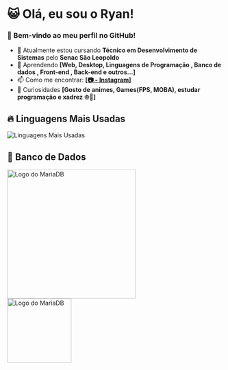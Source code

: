 # 😺 Olá, eu sou o Ryan!
### 🚀 Bem-vindo ao meu perfil no GitHub!

- 🔭 Atualmente estou cursando **Técnico em Desenvolvimento de Sistemas** pelo **Senac São Leopoldo**
- 🌱 Aprendendo **[Web, Desktop,  Linguagens de Programação , Banco de dados , Front-end , Back-end e outros...]**
- 📫 Como me encontrar: **[[📷 - Instagram](https://www.instagram.com/oliveiraryan.10/#)]**
- 💬 Curiosidades **[Gosto de animes, Games(FPS, MOBA), estudar programação e xadrez ♔🙂]**


 
## 🔥 Linguagens Mais Usadas
![Linguagens Mais Usadas](https://github-readme-stats.vercel.app/api/top-langs/?username=ryanoliveira466&layout=compact&theme=radical)

## 📂 Banco de Dados
<img src="https://upload.wikimedia.org/wikipedia/commons/c/ca/MariaDB_colour_logo.svg" alt="Logo do MariaDB" width="300">

<br>
<img src="https://db.apache.org/derby/logo/pb-derby.png" alt="Logo do MariaDB" width="150">
